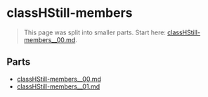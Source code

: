 # classHStill-members

> This page was split into smaller parts. Start here: [classHStill-members__00.md](classHStill-members__00.md).

## Parts

- [classHStill-members__00.md](classHStill-members__00.md)
- [classHStill-members__01.md](classHStill-members__01.md)

